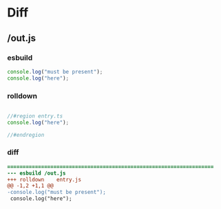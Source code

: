 # Diff
## /out.js
### esbuild
```js
console.log("must be present");
console.log("here");
```
### rolldown
```js

//#region entry.ts
console.log("here");

//#endregion

```
### diff
```diff
===================================================================
--- esbuild	/out.js
+++ rolldown	entry.js
@@ -1,2 +1,1 @@
-console.log("must be present");
 console.log("here");

```